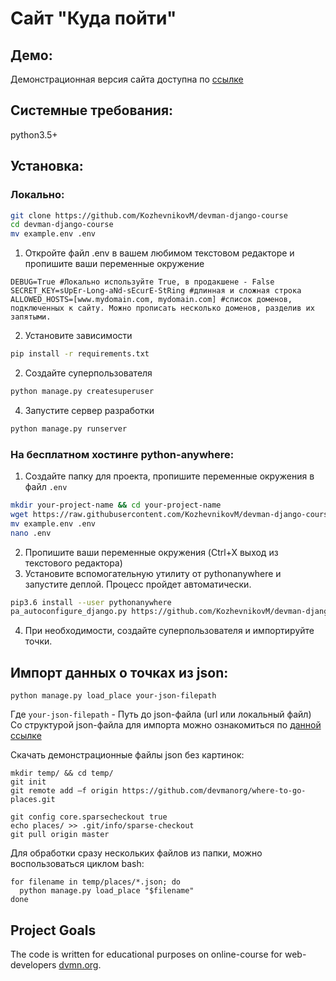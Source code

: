 # Сайт "Куда пойти" 
## Демо:
Демонстрационная версия сайта доступна по [ссылке](https://mikhailkozhevnikov.pythonanywhere.com/)

## Системные требования:
python3.5+

## Установка:
### Локально:

```bash
git clone https://github.com/KozhevnikovM/devman-django-course
cd devman-django-course
mv example.env .env
```
1. Откройте файл .env в вашем любимом текстовом редакторе и пропишите ваши переменные окружение
  
  ```
  DEBUG=True #Локально используйте True, в продакшене - False
  SECRET_KEY=sUpEr-Long-aNd-sEcurE-StRing #длинная и сложная строка
  ALLOWED_HOSTS=[www.mydomain.com, mydomain.com] #список доменов, подключенных к сайту. Можно прописать несколько доменов, разделив их запятыми.
  ```
  
2. Установите зависимости

  ```bash
  pip install -r requirements.txt
  ```
2. Создайте суперпользователя
  ```bash
  python manage.py createsuperuser
  
  ```
4. Запустите сервер разработки
  ```bash
  python manage.py runserver
  ```
### На бесплатном хостинге python-anywhere:
1. Создайте папку для проекта, пропишите переменные окружения в файл ```.env``` 
  ```bash
  mkdir your-project-name && cd your-project-name
  wget https://raw.githubusercontent.com/KozhevnikovM/devman-django-course/master/example.env
  mv example.env .env
  nano .env
  ```
2. Пропишите ваши переменные окружения (Ctrl+X выход из текстового редактора)
3. Установите вспомогательную утилиту от pythonanywhere и запустите деплой. Процесс пройдет автоматически.
  ```bash
  pip3.6 install --user pythonanywhere
  pa_autoconfigure_django.py https://github.com/KozhevnikovM/devman-django-course
  ```
4. При необходимости, создайте суперпользователя и импортируйте точки.

## Импорт данных о точках из json:
```
python manage.py load_place your-json-filepath
```

Где ```your-json-filepath``` - Путь до json-файла (url или локальный файл)
Со структурой json-файла для импорта можно ознакомиться по [данной ссылке](https://github.com/devmanorg/where-to-go-places/tree/master/places)

Скачать демонстрационные файлы json без картинок:
```
mkdir temp/ && cd temp/
git init
git remote add –f origin https://github.com/devmanorg/where-to-go-places.git

git config core.sparsecheckout true
echo places/ >> .git/info/sparse-checkout
git pull origin master
```

Для обработки сразу нескольких файлов из папки, можно воспользоваться циклом bash:
```
for filename in temp/places/*.json; do
  python manage.py load_place "$filename"
done
```

## Project Goals
The code is written for educational purposes on online-course for web-developers [dvmn.org](dvmn.org).

